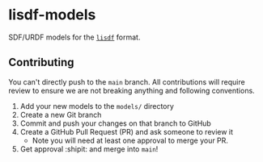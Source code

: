 # lisdf-models
SDF/URDF models for the [`lisdf`](https://github.com/Learning-and-Intelligent-Systems/lisdf) format.

## Contributing

You can't directly push to the `main` branch. All contributions will require review to ensure we are not breaking anything and following conventions.

1. Add your new models to the `models/` directory
2. Create a new Git branch
4. Commit and push your changes on that branch to GitHub
5. Create a GitHub Pull Request (PR) and ask someone to review it
   - Note you will need at least one approval to merge your PR.
6. Get approval :shipit: and merge into `main`!
